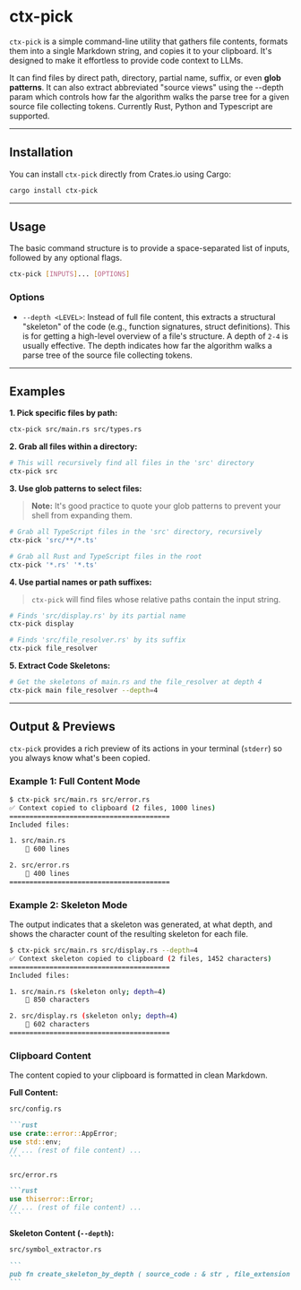 # ctx-pick

[](https://www.google.com/search?q=https://crates.io/crates/ctx-pick)
[](https://opensource.org/licenses/MIT)

`ctx-pick` is a simple command-line utility that gathers file contents, formats them into a single Markdown string, and copies it to your clipboard. It's designed to make it effortless to provide code context to LLMs.

It can find files by direct path, directory, partial name, suffix, or even **glob patterns**. It can also extract abbreviated "source views" using the --depth param which controls how far the algorithm walks the parse tree for a given source file collecting tokens. Currently Rust, Python and Typescript are supported.

---

## Installation

You can install `ctx-pick` directly from Crates.io using Cargo:

```sh
cargo install ctx-pick
```

---

## Usage

The basic command structure is to provide a space-separated list of inputs, followed by any optional flags.

```sh
ctx-pick [INPUTS]... [OPTIONS]
```

### Options

- `--depth <LEVEL>`: Instead of full file content, this extracts a structural "skeleton" of the code (e.g., function signatures, struct definitions). This is for getting a high-level overview of a file's structure. A depth of `2-4` is usually effective. The depth indicates how far the algorithm walks a parse tree of the source file collecting tokens.

---

## Examples

**1. Pick specific files by path:**

```sh
ctx-pick src/main.rs src/types.rs
```

**2. Grab all files within a directory:**

```sh
# This will recursively find all files in the 'src' directory
ctx-pick src
```

**3. Use glob patterns to select files:**

> **Note:** It's good practice to quote your glob patterns to prevent your shell from expanding them.

```sh
# Grab all TypeScript files in the 'src' directory, recursively
ctx-pick 'src/**/*.ts'

# Grab all Rust and TypeScript files in the root
ctx-pick '*.rs' '*.ts'
```

**4. Use partial names or path suffixes:**

> `ctx-pick` will find files whose relative paths contain the input string.

```sh
# Finds 'src/display.rs' by its partial name
ctx-pick display

# Finds 'src/file_resolver.rs' by its suffix
ctx-pick file_resolver
```

**5. Extract Code Skeletons:**

```sh
# Get the skeletons of main.rs and the file_resolver at depth 4
ctx-pick main file_resolver --depth=4
```

---

## Output & Previews

`ctx-pick` provides a rich preview of its actions in your terminal (`stderr`) so you always know what's been copied.

### Example 1: Full Content Mode

```sh
$ ctx-pick src/main.rs src/error.rs
✅ Context copied to clipboard (2 files, 1000 lines)
========================================
Included files:

1. src/main.rs
    📄 600 lines

2. src/error.rs
    📄 400 lines
========================================
```

### Example 2: Skeleton Mode

The output indicates that a skeleton was generated, at what depth, and shows the character count of the resulting skeleton for each file.

```sh
$ ctx-pick src/main.rs src/display.rs --depth=4
✅ Context skeleton copied to clipboard (2 files, 1452 characters)
========================================
Included files:

1. src/main.rs (skeleton only; depth=4)
    🧬 850 characters

2. src/display.rs (skeleton only; depth=4)
    🧬 602 characters
========================================
```

### Clipboard Content

The content copied to your clipboard is formatted in clean Markdown.

**Full Content:**

````markdown
src/config.rs

```rust
use crate::error::AppError;
use std::env;
// ... (rest of file content) ...
```

src/error.rs

```rust
use thiserror::Error;
// ... (rest of file content) ...
```
````

**Skeleton Content (`--depth`):**

````markdown
src/symbol_extractor.rs

```
pub fn create_skeleton_by_depth ( source_code : & str , file_extension : & str , max_depth : usize ) -> Result < String , String > { ... } fn collect_tokens_at_depth ( node : Node , current_depth : usize , max_depth : usize , tokens : & mut Vec < String > , source_bytes : & [ u8 ] ) { ... }
```
````
